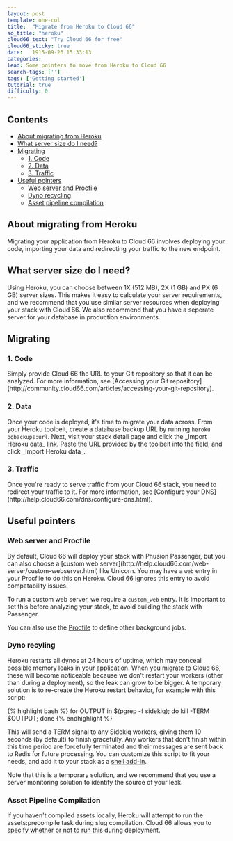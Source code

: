 ```yaml
---
layout: post
template: one-col
title:  "Migrate from Heroku to Cloud 66"
so_title: "heroku"
cloud66_text: "Try Cloud 66 for free"
cloud66_sticky: true
date:   1915-09-26 15:33:13
categories: 
lead: Some pointers to move from Heroku to Cloud 66
search-tags: ['']
tags: ['Getting started']
tutorial: true
difficulty: 0
---
```


<h2>Contents</h2>
<ul class="page-toc">
	<li><a href="#about">About migrating from Heroku</a></li>	
	<li><a href="#server">What server size do I need?</a></li>
	<li><a href="#migrating">Migrating</a></li>
            <ul style="margin-bottom:0em; margin-top:0em">
                <li><a href="#code">1. Code</a></li>
                <li><a href="#data">2. Data</a></li>
                <li><a href="#traffic">3. Traffic</a></li>
            </ul>
	<li><a href="#pointers">Useful pointers</a></li>
            <ul style="margin-top:0em">
                <li><a href="#webserver">Web server and Procfile</a></li>
                <li><a href="#cycle">Dyno recycling</a></li>
                <li><a href="#apc">Asset pipeline compilation</a></li>
            </ul>        
</ul>

<h2 id="about">About migrating from Heroku</h2>
Migrating your application from Heroku to Cloud 66 involves deploying your code, importing your data and redirecting your traffic to the new endpoint. 

<h2 id="server">What server size do I need?</h2>
Using Heroku, you can choose between 1X (512 MB), 2X (1 GB) and PX (6 GB) server sizes. This makes it easy to calculate your server requirements, and we recommend that you use similar server resources when deploying your stack with Cloud 66. We also recommend that you have a seperate server for your database in production environments.

<h2 id="migrating">Migrating</h2>

<h3 id="code">1. Code</h3>
Simply provide Cloud 66 the URL to your Git repository so that it can be analyzed. For more information, see [Accessing your Git repository](http://community.cloud66.com/articles/accessing-your-git-repository).

<h3 id="data">2. Data</h3>
Once your code is deployed, it's time to migrate your data across. From your Heroku toolbelt, create a database backup URL by running <code>heroku pgbackups:url</code>. Next, visit your stack detail page and click the _Import Heroku data_ link. Paste the URL provided by the toolbelt into the field, and click _Import Heroku data_.

<h3 id="traffic">3. Traffic</h3>
Once you're ready to serve traffic from your Cloud 66 stack, you need to redirect your traffic to it. For more information, see [Configure your DNS](http://help.cloud66.com/dns/configure-dns.html).

<h2 id="pointers">Useful pointers</h2>

<h3 id="webserver">Web server and Procfile</h3>
By default, Cloud 66 will deploy your stack with Phusion Passenger, but you can also choose a [custom web server](http://help.cloud66.com/web-server/custom-webserver.html) like Unicorn. You may have a <code>web</code> entry in your Procfile to do this on Heroku. Cloud 66 ignores this entry to avoid compatability issues.

To run a custom web server, we require a <code>custom_web</code> entry. It is important to set this before analyzing your stack, to avoid building the stack with Passenger.

You can also use the [Procfile](http://help.cloud66.com/deployment/proc-files.html) to define other background jobs.

<h3 id="cycle">Dyno recyling</h3>
Heroku restarts all dynos at 24 hours of uptime, which may conceal possible memory leaks in your application. When you migrate to Cloud 66, these will become noticeable because we don't restart your workers (other than during a deployment), so the leak can grow to be bigger. A temporary solution is to re-create the Heroku restart behavior, for example with this script:

{% highlight bash %}
for OUTPUT in $(pgrep -f sidekiq); do kill -TERM $OUTPUT; done
{% endhighlight %}

This will send a TERM signal to any Sidekiq workers, giving them 10 seconds (by default) to finish gracefully. Any workers that don't finish within this time period are forcefully terminated and their messages are sent back to Redis for future processing. You can customize this script to fit your needs, and add it to your stack as a [shell add-in](/stack-definition/shell.html).

Note that this is a temporary solution, and we recommend that you use a server monitoring solution to identify the source of your leak.

<h3 id="apc">Asset Pipeline Compilation</h3>

If you haven't compiled assets locally, Heroku will attempt to run the assets:precompile task during slug compilation. Cloud 66 allows you to [specify whether or not to run this](http://help.cloud66.com/stack-definition/asset-pipeline.html) during deployment.